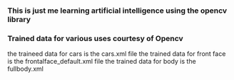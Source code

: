 <h3>This is just me learning artificial intelligence using the opencv library</h3>

<h3>Trained data for various uses courtesy of Opencv</h3>
the traineed data for cars is the cars.xml file </b>
the trained data for front face is the frontalface_default.xml file
the trained data for body is the fullbody.xml